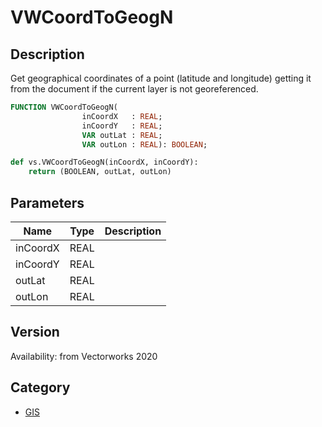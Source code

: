 # VWCoordToGeogN

## Description
Get geographical coordinates of a point (latitude and longitude) getting it from the document if the current layer is not georeferenced.

```pascal
FUNCTION VWCoordToGeogN(
				inCoordX   : REAL;
				inCoordY   : REAL;
				VAR outLat : REAL;
				VAR outLon : REAL): BOOLEAN;
```

```python
def vs.VWCoordToGeogN(inCoordX, inCoordY):
    return (BOOLEAN, outLat, outLon)
```

## Parameters
|Name|Type|Description|
|---|---|---|
|inCoordX|REAL|   |
|inCoordY|REAL|   |
|outLat|REAL|   |
|outLon|REAL|   |

## Version
Availability: from Vectorworks 2020

## Category
* [GIS](../Categories/GIS.md)
